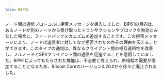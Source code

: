 ```yaml
---
term: BIP61
---
```


ノード間の通信プロトコルに拒否メッセージを導入しました。BIP61の目的は、あるノードが別のノードから受け取ったトランザクションやブロックを無効とみなした場合に、フィードバックメカニズムを追加することです。この拒否メッセージにより、ノードは送信者に対してなぜ拒否されたのかその理由を伝えることができます。このタイプの通信は、異なるクライアント間の相互運用性を改善し、フルノードとSPVクライアント間の通信を促進することを意図していました。BIP61によってもたらされた機能は、不必要と考えられ、帯域幅の需要が増加することになるため、Bitcoin Coreのバージョン0.20.0から徐々に廃止されました。